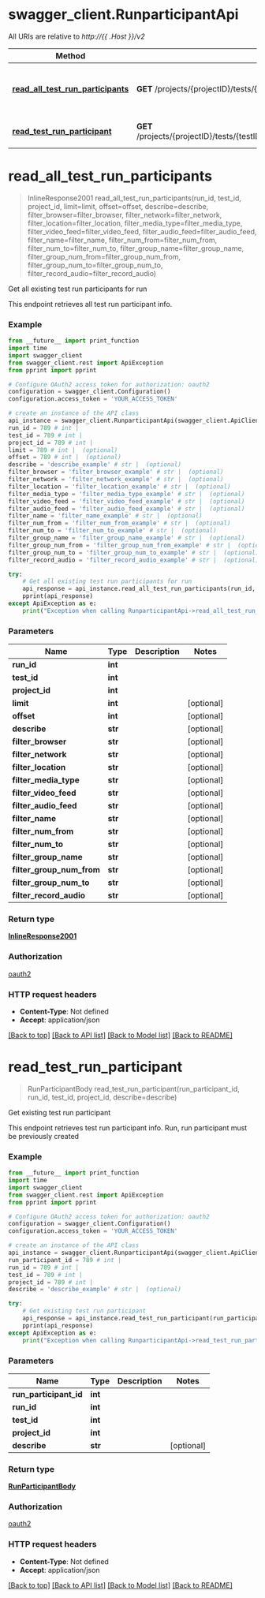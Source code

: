 # swagger_client.RunparticipantApi

All URIs are relative to *http://{{ .Host }}/v2*

Method | HTTP request | Description
------------- | ------------- | -------------
[**read_all_test_run_participants**](RunparticipantApi.md#read_all_test_run_participants) | **GET** /projects/{projectID}/tests/{testID}/runs/{runID}/participants/ | Get all existing test run participants for run
[**read_test_run_participant**](RunparticipantApi.md#read_test_run_participant) | **GET** /projects/{projectID}/tests/{testID}/runs/{runID}/participants/{runParticipantID}/ | Get existing test run participant

# **read_all_test_run_participants**
> InlineResponse2001 read_all_test_run_participants(run_id, test_id, project_id, limit=limit, offset=offset, describe=describe, filter_browser=filter_browser, filter_network=filter_network, filter_location=filter_location, filter_media_type=filter_media_type, filter_video_feed=filter_video_feed, filter_audio_feed=filter_audio_feed, filter_name=filter_name, filter_num_from=filter_num_from, filter_num_to=filter_num_to, filter_group_name=filter_group_name, filter_group_num_from=filter_group_num_from, filter_group_num_to=filter_group_num_to, filter_record_audio=filter_record_audio)

Get all existing test run participants for run

This endpoint retrieves all test run participant info.

### Example
```python
from __future__ import print_function
import time
import swagger_client
from swagger_client.rest import ApiException
from pprint import pprint

# Configure OAuth2 access token for authorization: oauth2
configuration = swagger_client.Configuration()
configuration.access_token = 'YOUR_ACCESS_TOKEN'

# create an instance of the API class
api_instance = swagger_client.RunparticipantApi(swagger_client.ApiClient(configuration))
run_id = 789 # int | 
test_id = 789 # int | 
project_id = 789 # int | 
limit = 789 # int |  (optional)
offset = 789 # int |  (optional)
describe = 'describe_example' # str |  (optional)
filter_browser = 'filter_browser_example' # str |  (optional)
filter_network = 'filter_network_example' # str |  (optional)
filter_location = 'filter_location_example' # str |  (optional)
filter_media_type = 'filter_media_type_example' # str |  (optional)
filter_video_feed = 'filter_video_feed_example' # str |  (optional)
filter_audio_feed = 'filter_audio_feed_example' # str |  (optional)
filter_name = 'filter_name_example' # str |  (optional)
filter_num_from = 'filter_num_from_example' # str |  (optional)
filter_num_to = 'filter_num_to_example' # str |  (optional)
filter_group_name = 'filter_group_name_example' # str |  (optional)
filter_group_num_from = 'filter_group_num_from_example' # str |  (optional)
filter_group_num_to = 'filter_group_num_to_example' # str |  (optional)
filter_record_audio = 'filter_record_audio_example' # str |  (optional)

try:
    # Get all existing test run participants for run
    api_response = api_instance.read_all_test_run_participants(run_id, test_id, project_id, limit=limit, offset=offset, describe=describe, filter_browser=filter_browser, filter_network=filter_network, filter_location=filter_location, filter_media_type=filter_media_type, filter_video_feed=filter_video_feed, filter_audio_feed=filter_audio_feed, filter_name=filter_name, filter_num_from=filter_num_from, filter_num_to=filter_num_to, filter_group_name=filter_group_name, filter_group_num_from=filter_group_num_from, filter_group_num_to=filter_group_num_to, filter_record_audio=filter_record_audio)
    pprint(api_response)
except ApiException as e:
    print("Exception when calling RunparticipantApi->read_all_test_run_participants: %s\n" % e)
```

### Parameters

Name | Type | Description  | Notes
------------- | ------------- | ------------- | -------------
 **run_id** | **int**|  | 
 **test_id** | **int**|  | 
 **project_id** | **int**|  | 
 **limit** | **int**|  | [optional] 
 **offset** | **int**|  | [optional] 
 **describe** | **str**|  | [optional] 
 **filter_browser** | **str**|  | [optional] 
 **filter_network** | **str**|  | [optional] 
 **filter_location** | **str**|  | [optional] 
 **filter_media_type** | **str**|  | [optional] 
 **filter_video_feed** | **str**|  | [optional] 
 **filter_audio_feed** | **str**|  | [optional] 
 **filter_name** | **str**|  | [optional] 
 **filter_num_from** | **str**|  | [optional] 
 **filter_num_to** | **str**|  | [optional] 
 **filter_group_name** | **str**|  | [optional] 
 **filter_group_num_from** | **str**|  | [optional] 
 **filter_group_num_to** | **str**|  | [optional] 
 **filter_record_audio** | **str**|  | [optional] 

### Return type

[**InlineResponse2001**](InlineResponse2001.md)

### Authorization

[oauth2](../README.md#oauth2)

### HTTP request headers

 - **Content-Type**: Not defined
 - **Accept**: application/json

[[Back to top]](#) [[Back to API list]](../README.md#documentation-for-api-endpoints) [[Back to Model list]](../README.md#documentation-for-models) [[Back to README]](../README.md)

# **read_test_run_participant**
> RunParticipantBody read_test_run_participant(run_participant_id, run_id, test_id, project_id, describe=describe)

Get existing test run participant

This endpoint retrieves test run participant info. Run, run participant must be previously created

### Example
```python
from __future__ import print_function
import time
import swagger_client
from swagger_client.rest import ApiException
from pprint import pprint

# Configure OAuth2 access token for authorization: oauth2
configuration = swagger_client.Configuration()
configuration.access_token = 'YOUR_ACCESS_TOKEN'

# create an instance of the API class
api_instance = swagger_client.RunparticipantApi(swagger_client.ApiClient(configuration))
run_participant_id = 789 # int | 
run_id = 789 # int | 
test_id = 789 # int | 
project_id = 789 # int | 
describe = 'describe_example' # str |  (optional)

try:
    # Get existing test run participant
    api_response = api_instance.read_test_run_participant(run_participant_id, run_id, test_id, project_id, describe=describe)
    pprint(api_response)
except ApiException as e:
    print("Exception when calling RunparticipantApi->read_test_run_participant: %s\n" % e)
```

### Parameters

Name | Type | Description  | Notes
------------- | ------------- | ------------- | -------------
 **run_participant_id** | **int**|  | 
 **run_id** | **int**|  | 
 **test_id** | **int**|  | 
 **project_id** | **int**|  | 
 **describe** | **str**|  | [optional] 

### Return type

[**RunParticipantBody**](RunParticipantBody.md)

### Authorization

[oauth2](../README.md#oauth2)

### HTTP request headers

 - **Content-Type**: Not defined
 - **Accept**: application/json

[[Back to top]](#) [[Back to API list]](../README.md#documentation-for-api-endpoints) [[Back to Model list]](../README.md#documentation-for-models) [[Back to README]](../README.md)

